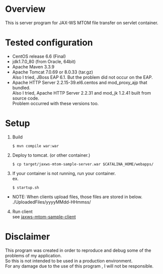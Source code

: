 # Overview
This is server program for JAX-WS MTOM file transfer on servlet container.   

# Tested configuration
- CentOS release 6.6 (Final)
- jdk1.7.0_80 (from Oracle, 64bit)
- Apache Maven 3.3.9
- Apache Tomcat 7.0.69 or 8.0.33 (tar.gz)  
    Also I tried, JBoss EAP 6.1. But the problem did not occur on the EAP.
- Apache HTTP Server 2.2.15-39.el6.centos and mod_proxy_ajp that bundled.  
    Also I tried, Apache HTTP Server 2.2.31 and mod_jk 1.2.41 built from source code.  
    Problem occurred with these versions too.

# Setup
1. Build

    ```
    $ mvn compile war:war
    ```

2. Deploy to tomcat. (or other container.)

    ```
    $ cp target/jaxws-mtom-sample-server.war $CATALINA_HOME/webapps/
    ```

3. If your container is not running, run your container.  
    ex.
    ```
    $ startup.sh
    ```
 - NOTE: When clients upload files, those files are stored in below. 
    ./UploadedFiles/yyyyMMdd-HHmmss/

4. Run client  
see [jaxws-mtom-sample-client](https://github.com/ooura/jaxws-mtom-sample-client/)  

# Disclaimer
This program was created in order to reproduce and debug some of the problems of my application.  
So this is not intended to be used in a production environment.  
For any damage due to the use of this program , I will not be responsible.  
